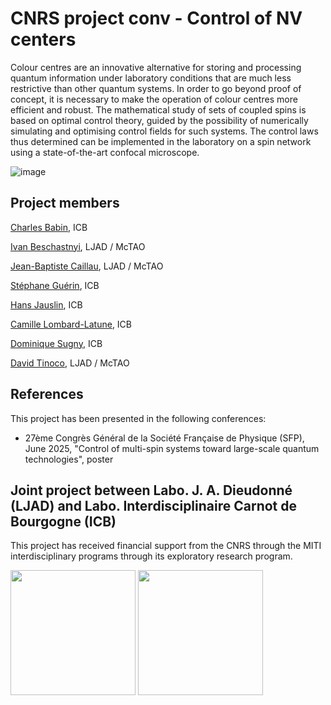 # CNRS project conv - Control of NV centers

Colour centres are an innovative alternative for storing and processing quantum information under laboratory conditions that are
much less restrictive than other quantum systems. In order to go beyond proof of concept, it is necessary to make the operation of colour centres
more efficient and robust. The mathematical study of sets of coupled spins is based on optimal control theory, guided by the possibility of
numerically simulating and optimising control fields for such systems. The control laws thus determined can be implemented in the laboratory on a spin network using a state-of-the-art confocal microscope.

![image](https://github.com/user-attachments/assets/da1b30e1-1883-4a45-8be5-161ad252f15b)

## Project members

[Charles Babin](https://icb.cnrs.fr/equipe/babin-charles/), ICB

[Ivan Beschastnyi](https://sites.google.com/view/ivan-bes), LJAD / McTAO

[Jean-Baptiste Caillau](https://caillau.perso.math.cnrs.fr), LJAD / McTAO

[Stéphane Guérin](https://icb.cnrs.fr/equipe/stephane-guerin/), ICB

[Hans Jauslin](https://icb.cnrs.fr/equipe/hans-rudolf-jauslin/), ICB

[Camille Lombard-Latune](https://icb.cnrs.fr/equipe/lombard-latune-camille/), ICB

[Dominique Sugny](https://icb.cnrs.fr/equipe/dominique-sugny/), ICB

[David Tinoco](https://team.inria.fr/mctao/team-members/), LJAD / McTAO

## References

This project has been presented in the following conferences: 

- 27ème Congrès Général de la Société Française de Physique (SFP), June 2025, "Control of multi-spin systems toward large-scale quantum technologies", poster

## Joint project between Labo. J. A. Dieudonné (LJAD) and Labo. Interdisciplinaire Carnot de Bourgogne (ICB)

This project has received financial support from the CNRS through the MITI interdisciplinary programs through its exploratory research program.

<img src="https://github.com/user-attachments/assets/309cc10a-1a5f-40ef-8b21-77fb82ffeab5" height="200">
<img src="https://github.com/user-attachments/assets/bfb956bd-ed09-4c51-92cd-688583ed7135" height="200">
